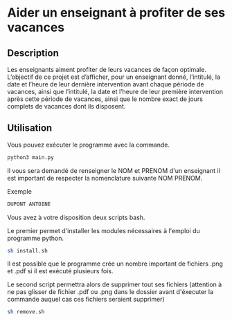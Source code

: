 # Aider un enseignant à profiter de ses vacances

## Description
Les enseignants aiment profiter de leurs vacances de façon optimale. L’objectif de ce projet est
d’afficher, pour un enseignant donné, l’intitulé, la date et l’heure de leur dernière intervention
avant chaque période de vacances, ainsi que l’intitulé, la date et l’heure de leur première
intervention après cette période de vacances, ainsi que le nombre exact de jours complets de
vacances dont ils disposent.

## Utilisation
Vous pouvez exécuter le programme avec la commande.
```bash
python3 main.py
```
Il vous sera demandé de renseigner le NOM et PRENOM d'un enseignant il est important de respecter la nomenclature suivante NOM PRENOM.

Exemple
```bash
DUPONT ANTOINE
```
Vous avez à votre disposition deux scripts bash.

Le premier permet d'installer les modules nécessaires à l'emploi du programme python.
```bash
sh install.sh
```
Il est possible que le programme crée un nombre important de fichiers .png et .pdf si il est exécuté plusieurs fois.

Le second script permettra alors de supprimer tout ses fichiers (attention à ne pas glisser de fichier .pdf ou .png dans le dossier avant d'éxecuter la commande auquel cas ces fichiers seraient supprimer)
```bash
sh remove.sh
```
